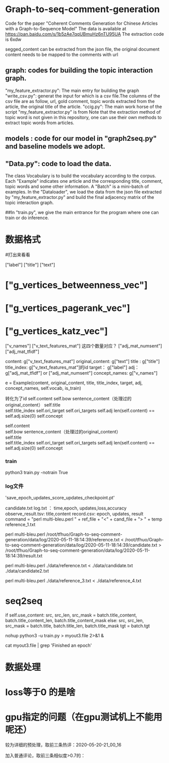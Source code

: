 # Graph-to-seq-comment-generation
Code for the paper "Coherent Comments Generation for Chinese Articles with a Graph-to-Sequence Model"
The data is available at https://pan.baidu.com/s/1b5zAe7qqUBmuHz6nTU95UA The extraction code is 6xdw

segged_content can be extracted from the json file, the original document content needs to be mapped to the comments with url 

## graph: codes for building the topic interaction graph. 
"my_feature_extractor.py": The main entry for building the graph
"write_csv.py": generat the input for which is a csv file.The columns of the csv file are as follow, url, gold comment, topic words extracted from the article, the original title of the article. 
"ccig.py":  The main work horse of the script "my_feature_extractor.py" is from
Note that the extraction method of topic word is not given in this repository, one can use their own methods to extract topic words from articles.


## models : code for our model in "graph2seq.py" and baseline models we adopt.

## "Data.py": code to load the data. 
The class Vocabulary is to build the vocabulary according to the corpus. 
Each "Example" indicates one article and the corresponding title, comment, topic words and some other information. 
A "Batch" is a mini-batch of examples. 
In the "Dataloader", we load the data from the json file extracted by "my_feature_extractor.py" and build the final adjacency matrix of the topic interaction graph. 

##In "train.py", we give the main entrance for the program where one can train or do inference.


# 数据格式
#打出来看看

["label"]
["title"]
["text"]
#   ["g_vertices_betweenness_vec"]
#   ["g_vertices_pagerank_vec"]
#   ["g_vertices_katz_vec"]

["v_names"]
["v_text_features_mat"]     这四个数量对应？
["adj_mat_numsent"]
["adj_mat_tfidf"]



content:  g["v_text_features_mat"]
original_content:  g["text"]
title :   g["title"]
title_index:  g["v_text_features_mat"]的id
target：  g["label"]
adj：     g["adj_mat_tfidf"]    or    ["adj_mat_numsent"]
concept_names:   g["v_names"]  

e = Example(content, original_content, title, title_index, target, adj, concept_names, self.vocab, is_train)


转化为了id
self.content
self.bow      sentence_content（处理过的original_content）
self.title    
self.title_index
self.ori_target      self.ori_targets
self.adj     len(self.content) == self.adj.size(0)
self.concept 




self.content                                                  
self.bow      sentence_content（处理过的original_content）     
self.title    
self.title_index
self.ori_target      self.ori_targets
self.adj     len(self.content) == self.adj.size(0)
self.concept 





### train
python3 train.py  -notrain True


### log文件
'save_epoch_updates_score_updates_checkpoint.pt'

candidate.txt
log.txt   ： time,epoch, updates,loss,accuracy
observe_result.tsv:  title,content
record.csv: epoch, updates, result
command = "perl multi-bleu.perl " + ref_file + "<" + cand_file + "> " + temp
reference_1.txt




perl multi-bleu.perl /root/tfhuo/Graph-to-seq-comment-generation/data/log/2020-05-11-18:14:39/reference.txt <    /root/tfhuo/Graph-to-seq-comment-generation/data/log/2020-05-11-18:14:39/candidate.txt    >  /root/tfhuo/Graph-to-seq-comment-generation/data/log/2020-05-11-18:14:39/result.txt 

perl multi-bleu.perl ./data/reference.txt  <   ./data/candidate.txt ./data/candidate2.txt 

perl multi-bleu.perl  ./data/reference_3.txt < ./data/reference_4.txt




# seq2seq
if self.use_content:
    src, src_len, src_mask = batch.title_content, batch.title_content_len, batch.title_content_mask
else:
    src, src_len, src_mask = batch.title, batch.title_len, batch.title_mask
tgt = batch.tgt






nohup python3 -u train.py   > myout3.file 2>&1 &

cat myout3.file | grep 'Finished an epoch'

# 数据处理
# loss等于0 的是啥
# gpu指定的问题（在gpu测试机上不能用呢还）


较为详细的预处理，取前三条热评：2020-05-20-21_00_16

加入普通评论，取前三条相似度>0.7的：